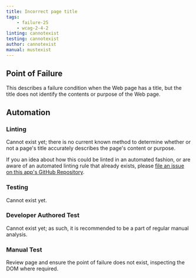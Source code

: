 ```yaml
---
title: Incorrect page title
tags:
    - failure-25
    - wcag-2-4-2
linting: cannotexist
testing: cannotexist
author: cannotexist
manual: mustexist
---
```


## Point of Failure
This describes a failure condition when the Web page has a title, but the title does not identify the contents or purpose of the Web page.

## Automation

### Linting
Cannot exist yet; there is no current known method to determine whether or not a page's title accurately describes the page's content or purpose. 

If you an idea about how this could be linted in an automated fashion, or are aware of an automated linting rule that already exists, please [file an issue on this app's GitHub Repository](https://github.com/MelSumner/a11y-automation/issues).

### Testing
Cannot exist yet. 

### Developer Authored Test
Cannot exist yet; as such, it is recommended to be a part of regular manual analysis.

### Manual Test
Review page and ensure the point of failure does not exist, inspecting the DOM where required.
